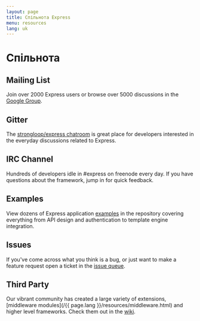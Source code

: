```yaml
---
layout: page
title: Спільнота Express
menu: resources
lang: uk
---
```


# Спільнота

## Mailing List

Join over 2000 Express users or browse over 5000
discussions in the [Google Group](https://groups.google.com/group/express-js).

## Gitter

The [strongloop/express chatroom](https://gitter.im/strongloop/express) is great place
for developers interested in the everyday discussions related to Express.

## IRC Channel

Hundreds of developers idle in #express on freenode every day.
If you have questions about the framework, jump in for quick
feedback.

## Examples

View dozens of Express application [examples](https://github.com/strongloop/express/tree/master/examples)
in the repository covering everything from API design and authentication
to template engine integration.

## Issues

If you've come across what you think is a bug, or just want to make
a feature request open a ticket in the [issue queue](https://github.com/strongloop/express/issues).

## Third Party

Our vibrant community has created a large variety of extensions,
[middleware modules](/{{ page.lang }}/resources/middleware.html) and higher level frameworks. Check them out in the
[wiki](https://github.com/strongloop/express/wiki).
